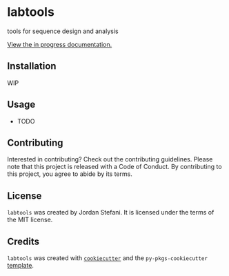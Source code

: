 # labtools

tools for sequence design and analysis

[View the in progress documentation.](h[ttps://github.com/massivejords/tools/blob/main/docs/docs/html/index.html](https://htmlpreview.github.io/?https%3A%2F%2Fgithub.com%2Fmassivejords%2Ftools%2Fblob%2Fmain%2Fdocs%2Fdocs%2Fhtml%2Findex.html=))

## Installation

WIP

## Usage

- TODO

## Contributing

Interested in contributing? Check out the contributing guidelines. Please note that this project is released with a Code of Conduct. By contributing to this project, you agree to abide by its terms.

## License

`labtools` was created by Jordan Stefani. It is licensed under the terms of the MIT license.

## Credits

`labtools` was created with [`cookiecutter`](https://cookiecutter.readthedocs.io/en/latest/) and the `py-pkgs-cookiecutter` [template](https://github.com/py-pkgs/py-pkgs-cookiecutter).
